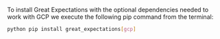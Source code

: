 To install Great Expectations with the optional dependencies needed to work with GCP we execute the following pip command from the terminal:

```bash title="Terminal input"
python pip install great_expectations[gcp]
```

<!-- TODO list installed packages
This will install Great Expectations and the `bigquery` package.
-->